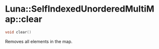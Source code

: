 # Luna::SelfIndexedUnorderedMultiMap::clear

```c++
void clear()
```

Removes all elements in the map. 

